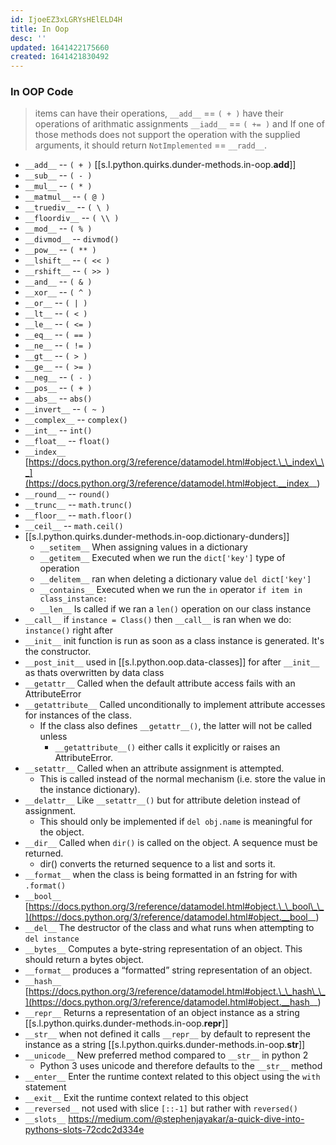 ```yaml
---
id: IjoeEZ3xLGRYsHElELD4H
title: In Oop
desc: ''
updated: 1641422175660
created: 1641421830492
---
```


### In OOP Code

> items can have their operations, `__add__` == `( + )` have their operations of arithmatic assignments `__iadd__` == `( += )` and If one of those methods does not support the operation with the supplied arguments, it should return `NotImplemented` == `__radd__`.

- `__add__` -- `( + )` [[s.l.python.quirks.dunder-methods.in-oop.__add__]]
- `__sub__` -- `( - )`
- `__mul__` -- `( * )`
- `__matmul__` -- `( @ )`
- `__truediv__` -- `( \ )`
- `__floordiv__` -- `( \\ )`
- `__mod__` -- `( % )`
- `__divmod__` -- `divmod()`
- `__pow__` -- `( ** )`
- `__lshift__` -- `( << )`
- `__rshift__` -- `( >> )`
- `__and__` -- `( & )`
- `__xor__` -- `( ^ )`
- `__or__` -- `( | )`
- `__lt__` -- `( < )`
- `__le__` -- `( <= )`
- `__eq__` -- `( == )`
- `__ne__` -- `( != )`
- `__gt__` -- `( > )`
- `__ge__` -- `( >= )`
- `__neg__` -- `( - )`
- `__pos__` -- `( + )`
- `__abs__` -- `abs()`
- `__invert__` -- `( ~ )`
- `__complex__` -- `complex()`
- `__int__` -- `int()`
- `__float__` -- `float()`
- `__index__` [https://docs.python.org/3/reference/datamodel.html#object.\_\_index\_\_](https://docs.python.org/3/reference/datamodel.html#object.__index__)
- `__round__` -- `round()`
- `__trunc__` -- `math.trunc()`
- `__floor__` -- `math.floor()`
- `__ceil__` -- `math.ceil()`
- [[s.l.python.quirks.dunder-methods.in-oop.dictionary-dunders]]
  - `__setitem__` When assigning values in a dictionary
  - `__getitem__` Executed when we run the `dict['key']` type of operation
  - `__delitem__` ran when deleting a dictionary value `del dict['key']`
  - `__contains__` Executed when we run the `in` operator `if item in class_instance:`
  - `__len__` Is called if we ran a `len()` operation on our class instance 
- `__call__` if `instance = Class()` then `__call__` is ran when we do: `instance()` right after
- `__init__` init function is run as soon as a class instance is generated. It's the constructor.
- `__post_init__` used in [[s.l.python.oop.data-classes]] for after `__init__` as thats overwritten by data class
- `__getattr__` Called when the default attribute access fails with an AttributeError
- `__getattribute__` Called unconditionally to implement attribute accesses for instances of the class. 
  - If the class also defines `__getattr__()`, the latter will not be called unless 
    - `__getattribute__()` either calls it explicitly or raises an AttributeError.
- `__setattr__` Called when an attribute assignment is attempted. 
  - This is called instead of the normal mechanism (i.e. store the value in the instance dictionary).
- `__delattr__` Like `__setattr__()` but for attribute deletion instead of assignment. 
  - This should only be implemented if `del obj.name` is meaningful for the object.
- `__dir__` Called when `dir()` is called on the object. A sequence must be returned. 
  - dir() converts the returned sequence to a list and sorts it.
- `__format__` when the class is being formatted in an fstring for with `.format()`
- `__bool__` [https://docs.python.org/3/reference/datamodel.html#object.\_\_bool\_\_](https://docs.python.org/3/reference/datamodel.html#object.__bool__)
- `__del__` The destructor of the class and what runs when attempting to `del instance`
- `__bytes__` Computes a byte-string representation of an object. This should return a bytes object.
- `__format__` produces a “formatted” string representation of an object.
- `__hash__` [https://docs.python.org/3/reference/datamodel.html#object.\_\_hash\_\_](https://docs.python.org/3/reference/datamodel.html#object.__hash__)
- `__repr__` Returns a representation of an object instance as a string [[s.l.python.quirks.dunder-methods.in-oop.__repr__]]
- `__str__` when not defined it calls `__repr__` by default to represent the instance as a string [[s.l.python.quirks.dunder-methods.in-oop.__str__]]
- `__unicode__` New preferred method compared to `__str__` in python 2
  - Python 3 uses unicode and therefore defaults to the `__str__` method 
- `__enter__` Enter the runtime context related to this object using the `with` statement
- `__exit__` Exit the runtime context related to this object
- `__reversed__` not used with slice `[::-1]` but rather with `reversed()`
- `__slots__` <https://medium.com/@stephenjayakar/a-quick-dive-into-pythons-slots-72cdc2d334e>
